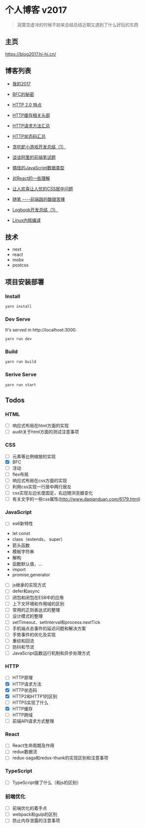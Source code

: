 # 个人博客 v2017

> 寂寞空虚冷的时候不妨来总结总结近期又遇到了什么好玩的东西

## 主页

https://blog2017.hi-hi.cn/

## 博客列表

- [我的2017][14]

- [BFC的秘密][13]

- [HTTP 2.0 特点][12]

- [HTTP缓存相关头部][11]

- [HTTP请求方法汇总][10]

- [HTTP状态码汇总][9]

- [贪吃蛇小游戏开发总结（1）][8]

- [谈谈阿里的前端笔试题][7]

- [搞怪的JavaScript数据类型][6]

- [对React的一些理解][5]

- [让人欢喜让人忧的CSS居中问题][4]

- [随笔 ----前端路的酸甜苦辣][3]

- [Logbook开发总结（1）][2]

- [Linux内核编译][1]


  [1]: https://github.com/caohuilin/Blog2017/blob/master/static/constant/article0.md
  [2]: https://github.com/caohuilin/Blog2017/blob/master/static/constant/article1.md
  [3]: https://github.com/caohuilin/Blog2017/blob/master/static/constant/article2.md
  [4]: https://github.com/caohuilin/Blog2017/blob/master/static/constant/article3.md
  [5]: https://github.com/caohuilin/Blog2017/blob/master/static/constant/article4.md
  [6]: https://github.com/caohuilin/Blog2017/blob/master/static/constant/article5.md
  [7]: https://github.com/caohuilin/Blog2017/blob/master/static/constant/article6.md
  [8]: https://github.com/caohuilin/Blog2017/blob/master/static/constant/article7.md
  [9]: https://github.com/caohuilin/Blog2017/blob/master/static/constant/article8.md
  [10]: https://github.com/caohuilin/Blog2017/blob/master/static/constant/article9.md
  [11]: https://github.com/caohuilin/Blog2017/blob/master/static/constant/article10.md
  [12]: https://github.com/caohuilin/Blog2017/blob/master/static/constant/article11.md
  [13]: https://blog2017.hi-hi.cn/article/12/the-secret-of-bfc
  [14]: https://github.com/caohuilin/Blog2017/blob/master/static/constant/article13.md


## 技术

- next
- react
- mobx
- postcss

## 项目安装部署

### Install

```bash
yarn install
```

### Dev Serve

It's served in http://localhost:3000.

```bash
yarn run dev
```

### Build

```bash
yarn run build
```

### Serive Serve

```bash
yarn run start
```

## Todos

### HTML

- [ ] 响应式布局在html方面的实现
- [ ]  audit关于html方面的测试注意事项

### CSS

- [ ] 元素等比例缩放的实现
- [x] BFC
- [ ] 浮动
- [ ] flex布局
- [ ] 响应式布局在css方面的实现
- [ ] 利用css实现一行居中两行居左
- [ ] css实现左边长度固定，右边随浏览器变化
- [ ] 有关文字的一些css属性(http://www.daqianduan.com/6179.html)

### JavaScript

- [ ] es6新特性
- let const
- class（extends， super）
- 箭头函数
- 模板字符串
- 解构
- 函数默认值，...
- import
- promise,generator
- [ ] js继承的实现方式
- [ ] defer和async
- [ ] 闭包和闭包在ES6中的应用
- [ ] 上下文环境和作用域的区别
- [ ] 常用的正则表达式的整理
- [ ] 设计模式的整理
- [ ] setTimeout、setInterval和process.nextTick
- [ ] 手机端点击事件的延迟问题和解决方案
- [ ] 手势事件的优化及实现
- [ ] 重绘和回流
- [ ] 防抖和节流
- [ ] JavaScript函数运行机制和异步处理方式

### HTTP

- [ ] HTTP原理
- [x] HTTP请求方法
- [x] HTTP状态码
- [x] HTTP2和HTTP1的区别
- [ ] HTTPS实现了什么
- [x] HTTP缓存
- [ ] HTTP跨域
- [ ] 前端API请求方式整理

### React

- [ ] React生命周期及作用
- [ ] redux数据流
- [ ] redux-saga和redux-thunk的实现区别和注意事项

### TypeScript

- [ ] TypeScript做了什么（和js的区别）

### 前端优化

- [ ] 前端优化的着手点
- [ ] webpack和gulp的区别
- [ ] 防止内存泄露的注意事项
